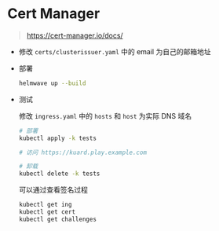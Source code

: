 # Cert Manager

> https://cert-manager.io/docs/

- 修改 `certs/clusterissuer.yaml` 中的 email 为自己的邮箱地址

- 部署

  ```sh
  helmwave up --build
  ```

- 测试

  修改 `ingress.yaml` 中的 `hosts` 和 `host` 为实际 DNS 域名

  ```sh
  # 部署
  kubectl apply -k tests

  # 访问 https://kuard.play.example.com

  # 卸载
  kubectl delete -k tests
  ```

  可以通过查看签名过程

  ```sh
  kubectl get ing
  kubectl get cert
  kubectl get challenges
  ```
